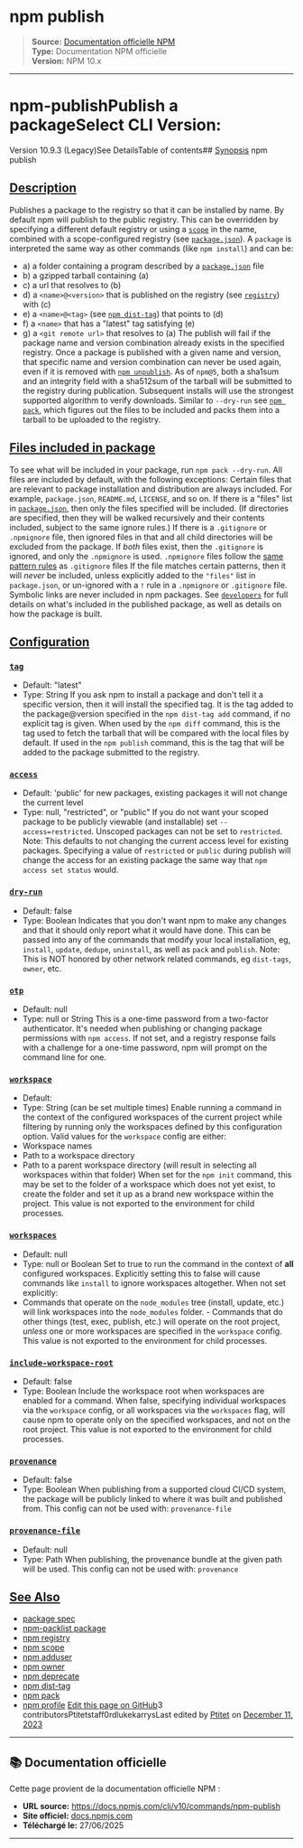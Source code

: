 # npm publish

> **Source:** [Documentation officielle NPM](https://docs.npmjs.com/cli/v10/commands/npm-publish)  
> **Type:** Documentation NPM officielle  
> **Version:** NPM 10.x

---

# npm-publishPublish a packageSelect CLI Version:
Version 10.9.3 (Legacy)See DetailsTable of contents## [Synopsis](#synopsis)
npm publish <package-spec>
## [Description](#description)
Publishes a package to the registry so that it can be installed by name.
By default npm will publish to the public registry. This can be overridden by specifying a different default registry or using a [`scope`](/cli/v10/using-npm/scope) in the name, combined with a scope-configured registry (see [`package.json`](/cli/v10/configuring-npm/package-json)).
A `package` is interpreted the same way as other commands (like `npm install`) and can be:
- a) a folder containing a program described by a [`package.json`](/cli/v10/configuring-npm/package-json) file
- b) a gzipped tarball containing (a)
- c) a url that resolves to (b)
- d) a `<name>@<version>` that is published on the registry (see [`registry`](/cli/v10/using-npm/registry)) with (c)
- e) a `<name>@<tag>` (see [`npm dist-tag`](/cli/v10/commands/npm-dist-tag)) that points to (d)
- f) a `<name>` that has a "latest" tag satisfying (e)
- g) a `<git remote url>` that resolves to (a)
The publish will fail if the package name and version combination already exists in the specified registry.
Once a package is published with a given name and version, that specific name and version combination can never be used again, even if it is removed with [`npm unpublish`](/cli/v10/commands/npm-unpublish).
As of `npm@5`, both a sha1sum and an integrity field with a sha512sum of the tarball will be submitted to the registry during publication. Subsequent installs will use the strongest supported algorithm to verify downloads.
Similar to `--dry-run` see [`npm pack`](/cli/v10/commands/npm-pack), which figures out the files to be included and packs them into a tarball to be uploaded to the registry.
## [Files included in package](#files-included-in-package)
To see what will be included in your package, run `npm pack --dry-run`. All files are included by default, with the following exceptions:
Certain files that are relevant to package installation and distribution are always included. For example, `package.json`, `README.md`, `LICENSE`, and so on.
If there is a "files" list in [`package.json`](/cli/v10/configuring-npm/package-json), then only the files specified will be included. (If directories are specified, then they will be walked recursively and their contents included, subject to the same ignore rules.)
If there is a `.gitignore` or `.npmignore` file, then ignored files in that and all child directories will be excluded from the package. If *both* files exist, then the `.gitignore` is ignored, and only the `.npmignore` is used.
`.npmignore` files follow the [same pattern rules](https://git-scm.com/book/en/v2/Git-Basics-Recording-Changes-to-the-Repository#_ignoring) as `.gitignore` files
If the file matches certain patterns, then it will *never* be included, unless explicitly added to the `"files"` list in `package.json`, or un-ignored with a `!` rule in a `.npmignore` or `.gitignore` file.
Symbolic links are never included in npm packages.
See [`developers`](/cli/v10/using-npm/developers) for full details on what&#x27;s included in the published package, as well as details on how the package is built.
## [Configuration](#configuration)
### [`tag`](#tag)
- Default: "latest"
- Type: String
If you ask npm to install a package and don&#x27;t tell it a specific version, then it will install the specified tag.
It is the tag added to the package@version specified in the `npm dist-tag add` command, if no explicit tag is given.
When used by the `npm diff` command, this is the tag used to fetch the tarball that will be compared with the local files by default.
If used in the `npm publish` command, this is the tag that will be added to the package submitted to the registry.
### [`access`](#access)
- Default: &#x27;public&#x27; for new packages, existing packages it will not change the current level
- Type: null, "restricted", or "public"
If you do not want your scoped package to be publicly viewable (and installable) set `--access=restricted`.
Unscoped packages can not be set to `restricted`.
Note: This defaults to not changing the current access level for existing packages. Specifying a value of `restricted` or `public` during publish will change the access for an existing package the same way that `npm access set status` would.
### [`dry-run`](#dry-run)
- Default: false
- Type: Boolean
Indicates that you don&#x27;t want npm to make any changes and that it should only report what it would have done. This can be passed into any of the commands that modify your local installation, eg, `install`, `update`, `dedupe`, `uninstall`, as well as `pack` and `publish`.
Note: This is NOT honored by other network related commands, eg `dist-tags`, `owner`, etc.
### [`otp`](#otp)
- Default: null
- Type: null or String
This is a one-time password from a two-factor authenticator. It&#x27;s needed when publishing or changing package permissions with `npm access`.
If not set, and a registry response fails with a challenge for a one-time password, npm will prompt on the command line for one.
### [`workspace`](#workspace)
- Default:
- Type: String (can be set multiple times)
Enable running a command in the context of the configured workspaces of the current project while filtering by running only the workspaces defined by this configuration option.
Valid values for the `workspace` config are either:
- Workspace names
- Path to a workspace directory
- Path to a parent workspace directory (will result in selecting all workspaces within that folder)
When set for the `npm init` command, this may be set to the folder of a workspace which does not yet exist, to create the folder and set it up as a brand new workspace within the project.
This value is not exported to the environment for child processes.
### [`workspaces`](#workspaces)
- Default: null
- Type: null or Boolean
Set to true to run the command in the context of **all** configured workspaces.
Explicitly setting this to false will cause commands like `install` to ignore workspaces altogether. When not set explicitly:
- Commands that operate on the `node_modules` tree (install, update, etc.) will link workspaces into the `node_modules` folder. - Commands that do other things (test, exec, publish, etc.) will operate on the root project, *unless* one or more workspaces are specified in the `workspace` config.
This value is not exported to the environment for child processes.
### [`include-workspace-root`](#include-workspace-root)
- Default: false
- Type: Boolean
Include the workspace root when workspaces are enabled for a command.
When false, specifying individual workspaces via the `workspace` config, or all workspaces via the `workspaces` flag, will cause npm to operate only on the specified workspaces, and not on the root project.
This value is not exported to the environment for child processes.
### [`provenance`](#provenance)
- Default: false
- Type: Boolean
When publishing from a supported cloud CI/CD system, the package will be publicly linked to where it was built and published from.
This config can not be used with: `provenance-file`
### [`provenance-file`](#provenance-file)
- Default: null
- Type: Path
When publishing, the provenance bundle at the given path will be used.
This config can not be used with: `provenance`
## [See Also](#see-also)
- [package spec](/cli/v10/using-npm/package-spec)
- [npm-packlist package](http://npm.im/npm-packlist)
- [npm registry](/cli/v10/using-npm/registry)
- [npm scope](/cli/v10/using-npm/scope)
- [npm adduser](/cli/v10/commands/npm-adduser)
- [npm owner](/cli/v10/commands/npm-owner)
- [npm deprecate](/cli/v10/commands/npm-deprecate)
- [npm dist-tag](/cli/v10/commands/npm-dist-tag)
- [npm pack](/cli/v10/commands/npm-pack)
- [npm profile](/cli/v10/commands/npm-profile)
[Edit this page on GitHub](https://github.com/npm/cli/edit/release/v10/docs/lib/content/commands/npm-publish.md)3 contributors[](https://github.com/Ptitet)Ptitet[](https://github.com/staff0rd)staff0rd[](https://github.com/lukekarrys)lukekarrysLast edited by [Ptitet](https://github.com/Ptitet) on [December 11, 2023](https://github.com/npm/cli/commit/86ac76caa4a8bd5d1acb1777befdbc4d9ebc8a1a)

---

## 📚 Documentation officielle

Cette page provient de la documentation officielle NPM :
- **URL source:** https://docs.npmjs.com/cli/v10/commands/npm-publish
- **Site officiel:** [docs.npmjs.com](https://docs.npmjs.com/)
- **Téléchargé le:** 27/06/2025

---
